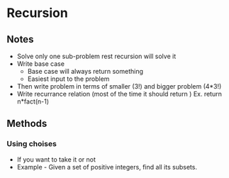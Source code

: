 # Recursion

## Notes

* Solve only one sub-problem rest recursion will solve it
* Write base case
  * Base case will always return something
  * Easiest input to the problem
* Then write problem in terms of smaller (3!) and bigger problem (4*3!)
* Write recurrance relation (most of the time it should return ) Ex. return n*fact(n-1)

## Methods

### Using choises

* If you want to take it or not
* Example - Given a set of positive integers, find all its subsets.